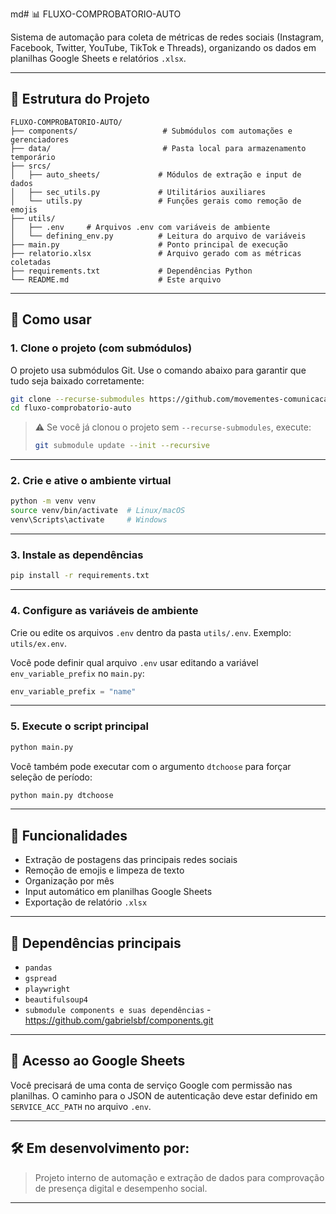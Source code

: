 md# 📊 FLUXO-COMPROBATORIO-AUTO

Sistema de automação para coleta de métricas de redes sociais (Instagram, Facebook, Twitter, YouTube, TikTok e Threads), organizando os dados em planilhas Google Sheets e relatórios `.xlsx`.

---

## 📁 Estrutura do Projeto

```
FLUXO-COMPROBATORIO-AUTO/
├── components/                   # Submódulos com automações e gerenciadores
├── data/                         # Pasta local para armazenamento temporário
├── srcs/
│   ├── auto_sheets/             # Módulos de extração e input de dados
│   ├── sec_utils.py             # Utilitários auxiliares
│   └── utils.py                 # Funções gerais como remoção de emojis
├── utils/
│   ├── .env     # Arquivos .env com variáveis de ambiente
│   └── defining_env.py          # Leitura do arquivo de variáveis
├── main.py                      # Ponto principal de execução
├── relatorio.xlsx               # Arquivo gerado com as métricas coletadas
├── requirements.txt             # Dependências Python
└── README.md                    # Este arquivo
```

---

## 🚀 Como usar

### 1. Clone o projeto (com submódulos)

O projeto usa submódulos Git. Use o comando abaixo para garantir que tudo seja baixado corretamente:

```bash
git clone --recurse-submodules https://github.com/movementes-comunicacao/fluxo-comprobatorio-auto.git
cd fluxo-comprobatorio-auto
```

> ⚠️ Se você já clonou o projeto sem `--recurse-submodules`, execute:
>
> ```bash
> git submodule update --init --recursive
> ```

---

### 2. Crie e ative o ambiente virtual

```bash
python -m venv venv
source venv/bin/activate  # Linux/macOS
venv\Scripts\activate     # Windows
```

---

### 3. Instale as dependências

```bash
pip install -r requirements.txt
```

---

### 4. Configure as variáveis de ambiente

Crie ou edite os arquivos `.env` dentro da pasta `utils/.env`. Exemplo: `utils/ex.env`.

Você pode definir qual arquivo `.env` usar editando a variável `env_variable_prefix` no `main.py`:

```python
env_variable_prefix = "name"
```

---

### 5. Execute o script principal

```bash
python main.py
```

Você também pode executar com o argumento `dtchoose` para forçar seleção de período:

```bash
python main.py dtchoose
```

---

## 📌 Funcionalidades

- Extração de postagens das principais redes sociais
- Remoção de emojis e limpeza de texto
- Organização por mês
- Input automático em planilhas Google Sheets
- Exportação de relatório `.xlsx`

---

## 🧱 Dependências principais

- `pandas`
- `gspread`
- `playwright`
- `beautifulsoup4`
- `submodule components e suas dependências` - https://github.com/gabrielsbf/components.git

---

## 🔐 Acesso ao Google Sheets

Você precisará de uma conta de serviço Google com permissão nas planilhas. O caminho para o JSON de autenticação deve estar definido em `SERVICE_ACC_PATH` no arquivo `.env`.

---

## 🛠️ Em desenvolvimento por:

> Projeto interno de automação e extração de dados para comprovação de presença digital e desempenho social.

---